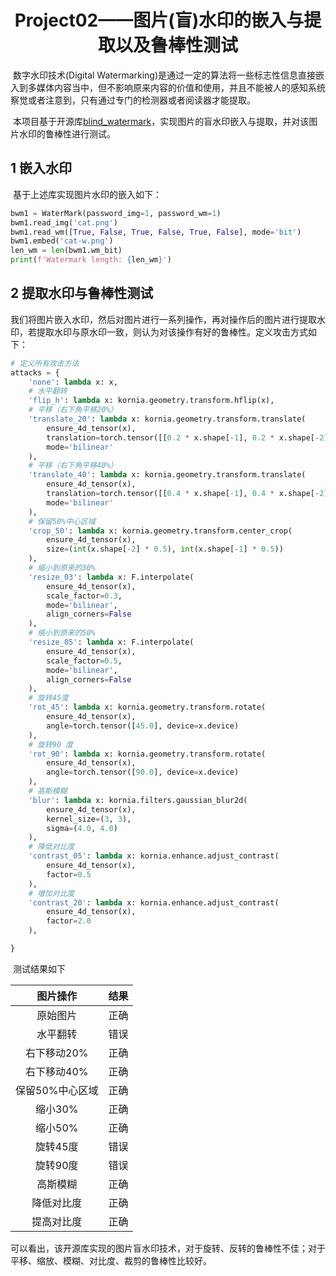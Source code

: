 # <center>Project02——图片(盲)水印的嵌入与提取以及鲁棒性测试<center>

​		数字水印技术(Digital Watermarking)是通过一定的算法将一些标志性信息直接嵌入到多媒体内容当中，但不影响原来内容的价值和使用，并且不能被人的感知系统察觉或者注意到，只有通过专门的检测器或者阅读器才能提取。

​		本项目基于开源库[blind_watermark](https://github.com/guofei9987/blind_watermark)，实现图片的盲水印嵌入与提取，并对该图片水印的鲁棒性进行测试。

## 1 嵌入水印

​		基于上述库实现图片水印的嵌入如下：

```python
bwm1 = WaterMark(password_img=1, password_wm=1)
bwm1.read_img('cat.png')
bwm1.read_wm([True, False, True, False, True, False], mode='bit')
bwm1.embed('cat-w.png')
len_wm = len(bwm1.wm_bit)
print(f'Watermark length: {len_wm}')
```

## 2 提取水印与鲁棒性测试

​		我们将图片嵌入水印，然后对图片进行一系列操作，再对操作后的图片进行提取水印，若提取水印与原水印一致，则认为对该操作有好的鲁棒性。定义攻击方式如下：

```python
# 定义所有攻击方法
attacks = {
    'none': lambda x: x,
    # 水平翻转
    'flip_h': lambda x: kornia.geometry.transform.hflip(x),
    # 平移（右下角平移20%）
    'translate_20': lambda x: kornia.geometry.transform.translate(
        ensure_4d_tensor(x),
        translation=torch.tensor([[0.2 * x.shape[-1], 0.2 * x.shape[-2]]], device=x.device),
        mode='bilinear'
    ),
    # 平移（右下角平移40%）
    'translate_40': lambda x: kornia.geometry.transform.translate(
        ensure_4d_tensor(x),
        translation=torch.tensor([[0.4 * x.shape[-1], 0.4 * x.shape[-2]]], device=x.device),
        mode='bilinear'
    ),
    # 保留50%中心区域
    'crop_50': lambda x: kornia.geometry.transform.center_crop(
        ensure_4d_tensor(x),
        size=(int(x.shape[-2] * 0.5), int(x.shape[-1] * 0.5))
    ),
    # 缩小到原来的30%
    'resize_03': lambda x: F.interpolate(
        ensure_4d_tensor(x),
        scale_factor=0.3,
        mode='bilinear',
        align_corners=False
    ),
    # 缩小到原来的50%
    'resize_05': lambda x: F.interpolate(
        ensure_4d_tensor(x),
        scale_factor=0.5,
        mode='bilinear',
        align_corners=False
    ),
    # 旋转45度
    'rot_45': lambda x: kornia.geometry.transform.rotate(
        ensure_4d_tensor(x),
        angle=torch.tensor([45.0], device=x.device)
    ),
    # 旋转90 度
    'rot_90': lambda x: kornia.geometry.transform.rotate(
        ensure_4d_tensor(x),
        angle=torch.tensor([90.0], device=x.device)
    ),
    # 高斯模糊
    'blur': lambda x: kornia.filters.gaussian_blur2d(
        ensure_4d_tensor(x),
        kernel_size=(3, 3),
        sigma=(4.0, 4.0)
    ),
    # 降低对比度
    'contrast_05': lambda x: kornia.enhance.adjust_contrast(
        ensure_4d_tensor(x),
        factor=0.5
    ),
    # 增加对比度
    'contrast_20': lambda x: kornia.enhance.adjust_contrast(
        ensure_4d_tensor(x),
        factor=2.0
    ),

}
```



​		测试结果如下

|    图片操作     | 结果 |
| :-------------: | :--: |
|    原始图片     | 正确 |
|    水平翻转     | 错误 |
|   右下移动20%   | 正确 |
|   右下移动40%   | 正确 |
| 保留50%中心区域 | 正确 |
|     缩小30%     | 正确 |
|     缩小50%     | 正确 |
|    旋转45度     | 错误 |
|    旋转90度     | 错误 |
|    高斯模糊     | 正确 |
|   降低对比度    | 正确 |
|   提高对比度    | 正确 |

​		可以看出，该开源库实现的图片盲水印技术，对于旋转、反转的鲁棒性不佳；对于平移、缩放、模糊、对比度、裁剪的鲁棒性比较好。
